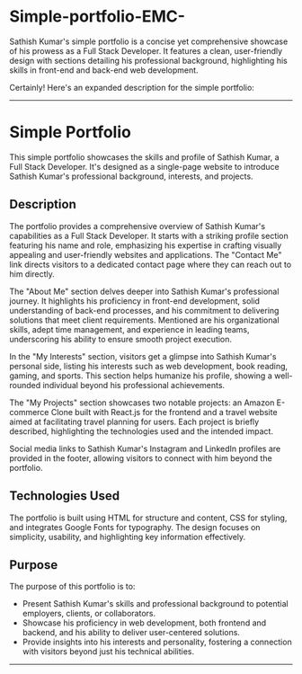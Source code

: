 # Simple-portfolio-EMC-
Sathish Kumar's simple portfolio is a concise yet comprehensive showcase of his prowess as a Full Stack Developer. It features a clean, user-friendly design with sections detailing his professional background, highlighting his skills in front-end and back-end web development. 

Certainly! Here's an expanded description for the simple portfolio:

---

# Simple Portfolio

This simple portfolio showcases the skills and profile of Sathish Kumar, a Full Stack Developer. It's designed as a single-page website to introduce Sathish Kumar's professional background, interests, and projects.

## Description

The portfolio provides a comprehensive overview of Sathish Kumar's capabilities as a Full Stack Developer. It starts with a striking profile section featuring his name and role, emphasizing his expertise in crafting visually appealing and user-friendly websites and applications. The "Contact Me" link directs visitors to a dedicated contact page where they can reach out to him directly.

The "About Me" section delves deeper into Sathish Kumar's professional journey. It highlights his proficiency in front-end development, solid understanding of back-end processes, and his commitment to delivering solutions that meet client requirements. Mentioned are his organizational skills, adept time management, and experience in leading teams, underscoring his ability to ensure smooth project execution.

In the "My Interests" section, visitors get a glimpse into Sathish Kumar's personal side, listing his interests such as web development, book reading, gaming, and sports. This section helps humanize his profile, showing a well-rounded individual beyond his professional achievements.

The "My Projects" section showcases two notable projects: an Amazon E-commerce Clone built with React.js for the frontend and a travel website aimed at facilitating travel planning for users. Each project is briefly described, highlighting the technologies used and the intended impact.

Social media links to Sathish Kumar's Instagram and LinkedIn profiles are provided in the footer, allowing visitors to connect with him beyond the portfolio.

## Technologies Used

The portfolio is built using HTML for structure and content, CSS for styling, and integrates Google Fonts for typography. The design focuses on simplicity, usability, and highlighting key information effectively.

## Purpose

The purpose of this portfolio is to:
- Present Sathish Kumar's skills and professional background to potential employers, clients, or collaborators.
- Showcase his proficiency in web development, both frontend and backend, and his ability to deliver user-centered solutions.
- Provide insights into his interests and personality, fostering a connection with visitors beyond just his technical abilities.

---
